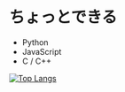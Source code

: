 # ちょっとできる
- Python
- JavaScript
- C / C++

[![Top Langs](https://github-readme-stats.vercel.app/api/top-langs/?username={HAKUSHINNN}
)](https://github.com/anuraghazra/github-readme-stats)
